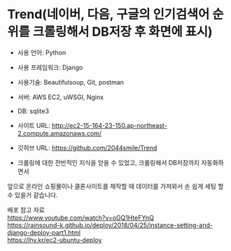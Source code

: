 # Trend(네이버, 다음, 구글의 인기검색어 순위를 크롤링해서 DB저장 후 화면에 표시)

- 사용 언어: Python

- 사용 프레임워크: Django

- 사용기술: Beautifulsoup, Git, postman

- 서버: AWS EC2, uWSGI, Nginx

- DB: sqlite3

- 사이트 URL: http://ec2-15-164-23-150.ap-northeast-2.compute.amazonaws.com/

- 깃허브 URL: https://github.com/2044smile/Trend

- 크롤링에 대한 전반적인 지식을 얻을 수 있었고, 크롤링해서 DB저장까지 자동화하면서

앞으로 온라인 쇼핑몰이나 클론사이트를 제작할 때 데이터를 가져와서 손 쉽게 세팅 할 수 있을거 같습니다. 

배포 참고 자료  
https://www.youtube.com/watch?v=oGQ1HteFYnQ    
https://rainsound-k.github.io/deploy/2018/04/25/instance-setting-and-django-deploy-part1.html    
https://lhy.kr/ec2-ubuntu-deploy  
